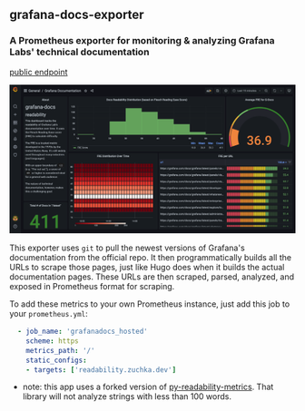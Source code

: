## grafana-docs-exporter

### A Prometheus exporter for monitoring & analyzing Grafana Labs' technical documentation

[public endpoint](https://readability.zuchka.dev)

![grafana-docs-exporter dashboard](./dashboard.png)

This exporter uses `git` to pull the newest versions of Grafana's documentation from the official repo. It then programmatically builds all the URLs to scrape those pages, just like Hugo does when it builds the actual documentation pages. These URLs are then scraped, parsed, analyzed, and exposed in Prometheus format for scraping. 

To add these metrics to your own Prometheus instance, just add this job to your `prometheus.yml`:

```yml
  - job_name: 'grafanadocs_hosted'
    scheme: https
    metrics_path: '/'
    static_configs:
    - targets: ['readability.zuchka.dev']
```

* note: this app uses a forked version of [py-readability-metrics](https://github.com/cdimascio/py-readability-metrics). That library will not analyze strings with less than 100 words.